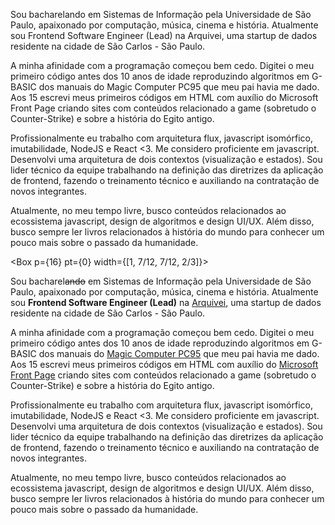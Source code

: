 Sou bacharelando em Sistemas de Informação pela Universidade de São Paulo, apaixonado por computação, música, cinema e história. Atualmente sou Frontend Software Engineer (Lead) na Arquivei, uma startup de dados residente na cidade de São Carlos - São Paulo.

A minha afinidade com a programação começou bem cedo. Digitei o meu primeiro código antes dos 10 anos de idade reproduzindo algoritmos em G-BASIC dos manuais do Magic Computer PC95 que meu pai havia me dado. Aos 15 escrevi meus primeiros códigos em HTML com auxílio do Microsoft Front Page criando sites com conteúdos relacionado a game (sobretudo o Counter-Strike) e sobre a história do Egito antigo.

Profissionalmente eu trabalho com arquitetura flux, javascript isomórfico, imutabilidade, NodeJS e React <3. Me considero proficiente em javascript. Desenvolvi uma arquitetura de dois contextos (visualização e estados). Sou lider técnico da equipe trabalhando na definição das diretrizes da aplicação de frontend, fazendo o treinamento técnico e auxiliando na contratação de novos integrantes.

Atualmente, no meu tempo livre, busco conteúdos relacionados ao ecossistema javascript, design de algoritmos e design UI/UX. Além disso, busco sempre ler livros relacionados à história do mundo para conhecer um pouco mais sobre o passado da humanidade.




<Box p={16} pt={0} width={[1, 7/12, 7/12, 2/3]}>
  <p style={{ marginTop: 0 }}>
    Sou bacharel<strike>ando</strike> em Sistemas de Informação pela Universidade de São Paulo, apaixonado por computação, música, cinema e história. Atualmente sou <strong>Frontend Software Engineer (Lead)</strong> na <a href="https://arquivei.com.br">Arquivei</a>, uma startup de dados residente na cidade de São Carlos - São Paulo.
  </p>

  <p>
    A minha afinidade com a programação começou bem cedo. Digitei o meu primeiro código antes dos 10 anos de idade reproduzindo algoritmos em G-BASIC dos manuais do <a href="http://retrogamernes.blogspot.com.br/2014/01/magic-computer-pc95-dynacom-videogames.html">Magic Computer PC95</a> que meu pai havia me dado. Aos 15 escrevi meus primeiros códigos em HTML com auxílio do <a href="https://pt.wikipedia.org/wiki/Microsoft_FrontPage">Microsoft Front Page</a> criando sites com conteúdos relacionado a game (sobretudo o Counter-Strike) e sobre a história do Egito antigo.
  </p>

  <p>
    Profissionalmente eu trabalho com arquitetura flux, javascript isomórfico, imutabilidade, NodeJS e React	&lt;3. Me considero proficiente em javascript. Desenvolvi uma arquitetura de dois contextos (visualização e estados). Sou lider técnico da equipe trabalhando na definição das diretrizes da aplicação de frontend, fazendo o treinamento técnico e auxiliando na contratação de novos integrantes.
  </p>

  <p>
    Atualmente, no meu tempo livre, busco conteúdos relacionados ao ecossistema javascript, design de algoritmos e design UI/UX. Além disso, busco sempre ler livros relacionados à história do mundo para conhecer um pouco mais sobre o passado da humanidade.
  </p>
</Box>